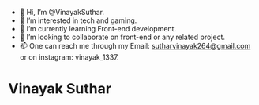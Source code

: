 - 👋 Hi, I’m @VinayakSuthar.
- 👀 I’m interested in tech and gaming.
- 🌱 I’m currently learning Front-end development.
- 💞️ I’m looking to collaborate on front-end or any related project.
- 📫 One can reach me through my Email: sutharvinayak264@gmail.com or on instagram: vinayak_1337.
<h1>Vinayak Suthar</h1>
